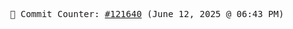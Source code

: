 <p align="center">
    <samp>
        📮 Commit Counter: <a href="https://github.com/Javascript-void0/Javascript-void0/commits/main">#121640</a> (June 12, 2025 @ 06:43 PM)
    </samp>
</p>
